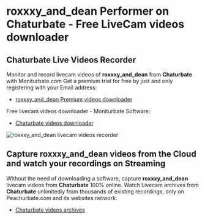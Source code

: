 # roxxxy_and_dean Performer on Chaturbate - Free LiveCam videos downloader

## Chaturbate Live Videos Recorder

Monitor and record livecam videos of **roxxxy_and_dean** from **Chaturbate** with Moniturbate.com
Get a premium trial for free by just and only registering with your Email address:
* [roxxxy_and_dean Premium videos downloader](https://moniturbate.com/request-demo-licence-key.html)

Free livecam videos downloader - Moniturbate Software:
* [Chaturbate videos downloader](https://moniturbate.com/moniturbate-download-software.html)

![roxxxy_and_dean livecam videos recorder](https://peachurnet.com/templates/moniturbate-software.png)


## Capture roxxxy_and_dean videos from the Cloud and watch your recordings on Streaming

Without the need of downloading a software, capture **roxxxy_and_dean** livecam videos from **Chaturbate** 100% online.
Watch Livecam archives from **Chaturbate** unlimitedly from thousands of existing recordings, only on Peachurbate.com and its websites network:
* [Chaturbate videos archives](https://peachurnet.com/)